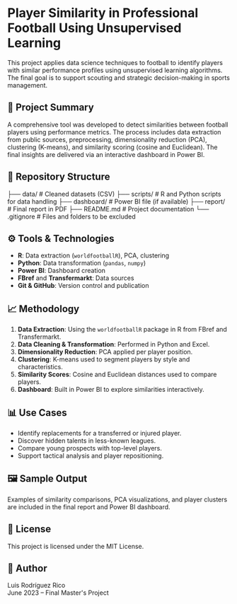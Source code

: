 # Player Similarity in Professional Football Using Unsupervised Learning

This project applies data science techniques to football to identify players with similar performance profiles using unsupervised learning algorithms. The final goal is to support scouting and strategic decision-making in sports management.

## 🎯 Project Summary

A comprehensive tool was developed to detect similarities between football players using performance metrics. The process includes data extraction from public sources, preprocessing, dimensionality reduction (PCA), clustering (K-means), and similarity scoring (cosine and Euclidean). The final insights are delivered via an interactive dashboard in Power BI.

## 📂 Repository Structure

├── data/         # Cleaned datasets (CSV)
├── scripts/      # R and Python scripts for data handling
├── dashboard/    # Power BI file (if available)
├── report/       # Final report in PDF
├── README.md     # Project documentation
└── .gitignore    # Files and folders to be excluded

## ⚙️ Tools & Technologies

- **R**: Data extraction (`worldfootballR`), PCA, clustering
- **Python**: Data transformation (`pandas`, `numpy`)
- **Power BI**: Dashboard creation
- **FBref** and **Transfermarkt**: Data sources
- **Git & GitHub**: Version control and publication

## 📈 Methodology

1. **Data Extraction**: Using the `worldfootballR` package in R from FBref and Transfermarkt.
2. **Data Cleaning & Transformation**: Performed in Python and Excel.
3. **Dimensionality Reduction**: PCA applied per player position.
4. **Clustering**: K-means used to segment players by style and characteristics.
5. **Similarity Scores**: Cosine and Euclidean distances used to compare players.
6. **Dashboard**: Built in Power BI to explore similarities interactively.

## 📊 Use Cases

- Identify replacements for a transferred or injured player.
- Discover hidden talents in less-known leagues.
- Compare young prospects with top-level players.
- Support tactical analysis and player repositioning.

## 🖼️ Sample Output

Examples of similarity comparisons, PCA visualizations, and player clusters are included in the final report and Power BI dashboard.

## 📄 License

This project is licensed under the MIT License.

## 👤 Author

Luis Rodríguez Rico  
June 2023 – Final Master's Project
